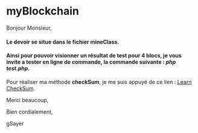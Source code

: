# myBlockchain

Bonjour Monsieur,
#### Le devoir se situe dans le fichier __mineClass__.
#### Ainsi pour pouvoir visionner un résultat de test pour 4 blocs, je vous invite a tester en ligne de commande, la commande suivante : *php test.php*.

Pour réaliser ma méthode __checkSum__, je me suis appuyé de ce lien : [Learn CheckSum](https://www.youtube.com/watch?v=RFOGDY2e0mQ).

Merci beaucoup,

Bien cordialement,

gSayer

